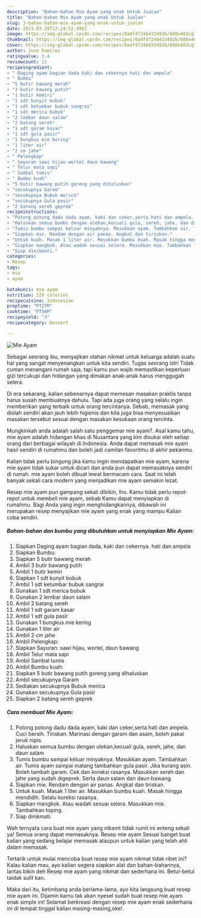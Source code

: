 ```yaml
---
description: "Bahan-bahan Mie Ayam yang enak Untuk Jualan"
title: "Bahan-bahan Mie Ayam yang enak Untuk Jualan"
slug: 3-bahan-bahan-mie-ayam-yang-enak-untuk-jualan
date: 2021-03-28T12:24:52.496Z
image: https://img-global.cpcdn.com/recipes/0adf47246433492b/680x482cq70/mie-ayam-foto-resep-utama.jpg
thumbnail: https://img-global.cpcdn.com/recipes/0adf47246433492b/680x482cq70/mie-ayam-foto-resep-utama.jpg
cover: https://img-global.cpcdn.com/recipes/0adf47246433492b/680x482cq70/mie-ayam-foto-resep-utama.jpg
author: Jose Ramirez
ratingvalue: 3.4
reviewcount: 11
recipeingredient:
- " Daging ayam bagian dada kaki dan cekernya hati dan ampela"
- " Bumbu"
- "5 butir bawang merah"
- "3 butir bawang putih"
- "1 butir kemiri"
- "1 sdt kunyit bubuk"
- "1 sdt ketumbar bubuk sangrai"
- "1 sdt merica bubuk"
- "2 lembar daun salam"
- "2 batang sereh"
- "1 sdt garam kasar"
- "1 sdt gula pasir"
- "1 bungkus mie kering"
- "1 liter air"
- "2 cm jahe"
- " Pelengkap"
- " Sayuran sawi hijau wortel daun bawang"
- " Telur mata sapi"
- " Sambal tumis"
- " Bumbu kuah"
- "5 butir bawang putih goreng yang dihaluskan"
- "secukupnya Garam"
- "secukupnya Bubuk merica"
- "secukupnya Gula pasir"
- "2 batang sereh geprek"
recipeinstructions:
- "Potong potong dadu dada ayam, kaki dan ceker,serta hati dan ampela. Cuci bersih. Tiriskan. Marinasi dengan garam dan asam, boleh pakai jeruk nipis."
- "Haluskan semua bumbu dengan ulekan,kecuali gula, sereh, jahe, dan daun salam"
- "Tumis bumbu sampai keluar minyaknya. Masukkan ayam. Tambahkan air. Tumis ayam sampai matang tambahkan gula pasir. Jika kurang asin. Boleh tambah garam. Cek dan koreksi rasanya. Masukkan sereh dan jahe yang sudah digeprek. Serta daun salam dan daun bawang."
- "Siapkan mie. Rendam dengan air panas. Angkat dan tiriskan."
- "Untuk kuah. Masak 1 liter air. Masukkan bumbu kuah. Masak hingga mendidih. Selalu koreksi rasanya."
- "Siapkan mangkok. Atau wadah sesuai selera. Masukkan mie. Tambahkan toping."
- "Siap dinikmati."
categories:
- Resep
tags:
- mie
- ayam

katakunci: mie ayam 
nutrition: 229 calories
recipecuisine: Indonesian
preptime: "PT27M"
cooktime: "PT56M"
recipeyield: "3"
recipecategory: Dessert

---
```



![Mie Ayam](https://img-global.cpcdn.com/recipes/0adf47246433492b/680x482cq70/mie-ayam-foto-resep-utama.jpg)

Sebagai seorang ibu, menyajikan olahan nikmat untuk keluarga adalah suatu hal yang sangat menyenangkan untuk kita sendiri. Tugas seorang istri Tidak cuman menangani rumah saja, tapi kamu pun wajib memastikan keperluan gizi tercukupi dan hidangan yang dimakan anak-anak harus menggugah selera.

Di era  sekarang, kalian sebenarnya dapat memesan masakan praktis tanpa harus susah membuatnya dahulu. Tapi ada juga orang yang selalu ingin memberikan yang terbaik untuk orang tercintanya. Sebab, memasak yang diolah sendiri akan jauh lebih higienis dan kita juga bisa menyesuaikan masakan tersebut sesuai dengan masakan kesukaan orang tercinta. 



Mungkinkah anda adalah salah satu penggemar mie ayam?. Asal kamu tahu, mie ayam adalah hidangan khas di Nusantara yang kini disukai oleh setiap orang dari berbagai wilayah di Indonesia. Anda dapat memasak mie ayam hasil sendiri di rumahmu dan boleh jadi camilan favoritmu di akhir pekanmu.

Kalian tidak perlu bingung jika kamu ingin mendapatkan mie ayam, karena mie ayam tidak sukar untuk dicari dan anda pun dapat memasaknya sendiri di rumah. mie ayam boleh dibuat lewat bermacam cara. Saat ini telah banyak sekali cara modern yang menjadikan mie ayam semakin lezat.

Resep mie ayam pun gampang sekali dibikin, lho. Kamu tidak perlu repot-repot untuk membeli mie ayam, sebab Kamu dapat menyiapkan di rumahmu. Bagi Anda yang ingin menghidangkannya, dibawah ini merupakan resep menyajikan mie ayam yang enak yang mampu Kalian coba sendiri.

<!--inarticleads1-->

##### Bahan-bahan dan bumbu yang dibutuhkan untuk menyiapkan Mie Ayam:

1. Siapkan  Daging ayam bagian dada, kaki dan cekernya. hati dan ampela
1. Siapkan  Bumbu:
1. Siapkan 5 butir bawang merah
1. Ambil 3 butir bawang putih
1. Ambil 1 butir kemiri
1. Siapkan 1 sdt kunyit bubuk
1. Ambil 1 sdt ketumbar bubuk sangrai
1. Gunakan 1 sdt merica bubuk
1. Gunakan 2 lembar daun salam
1. Ambil 2 batang sereh
1. Ambil 1 sdt garam kasar
1. Ambil 1 sdt gula pasir
1. Gunakan 1 bungkus mie kering
1. Gunakan 1 liter air
1. Ambil 2 cm jahe
1. Ambil  Pelengkap:
1. Siapkan  Sayuran: sawi hijau, wortel, daun bawang
1. Ambil  Telur mata sapi
1. Ambil  Sambal tumis
1. Ambil  Bumbu kuah:
1. Siapkan 5 butir bawang putih goreng yang dihaluskan
1. Ambil secukupnya Garam
1. Sediakan secukupnya Bubuk merica
1. Gunakan secukupnya Gula pasir
1. Siapkan 2 batang sereh geprek




<!--inarticleads2-->

##### Cara membuat Mie Ayam:

1. Potong potong dadu dada ayam, kaki dan ceker,serta hati dan ampela. Cuci bersih. Tiriskan. Marinasi dengan garam dan asam, boleh pakai jeruk nipis.
1. Haluskan semua bumbu dengan ulekan,kecuali gula, sereh, jahe, dan daun salam
1. Tumis bumbu sampai keluar minyaknya. Masukkan ayam. Tambahkan air. Tumis ayam sampai matang tambahkan gula pasir. Jika kurang asin. Boleh tambah garam. Cek dan koreksi rasanya. Masukkan sereh dan jahe yang sudah digeprek. Serta daun salam dan daun bawang.
1. Siapkan mie. Rendam dengan air panas. Angkat dan tiriskan.
1. Untuk kuah. Masak 1 liter air. Masukkan bumbu kuah. Masak hingga mendidih. Selalu koreksi rasanya.
1. Siapkan mangkok. Atau wadah sesuai selera. Masukkan mie. Tambahkan toping.
1. Siap dinikmati.




Wah ternyata cara buat mie ayam yang nikamt tidak rumit ini enteng sekali ya! Semua orang dapat memasaknya. Resep mie ayam Sesuai banget buat kalian yang sedang belajar memasak ataupun untuk kalian yang telah ahli dalam memasak.

Tertarik untuk mulai mencoba buat resep mie ayam nikmat tidak ribet ini? Kalau kalian mau, ayo kalian segera siapkan alat dan bahan-bahannya, lantas bikin deh Resep mie ayam yang nikmat dan sederhana ini. Betul-betul taidak sulit kan. 

Maka dari itu, ketimbang anda berlama-lama, ayo kita langsung buat resep mie ayam ini. Dijamin kamu tak akan nyesel sudah buat resep mie ayam enak simple ini! Selamat berkreasi dengan resep mie ayam enak sederhana ini di tempat tinggal kalian masing-masing,oke!.

